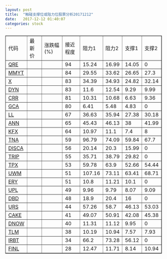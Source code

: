 ```yaml
---
layout: post
title:  "触碰支撑位或阻力位股票分析20171212"
date:   2017-12-12 01:40:07
categories: stock
---
```

<script type="text/javascript">
var stockList = []
stockList.push('gb_qre');
stockList.push('gb_mmyt');
stockList.push('gb_x');
stockList.push('gb_dyn');
stockList.push('gb_crr');
stockList.push('gb_gca');
stockList.push('gb_ll');
stockList.push('gb_ann');
stockList.push('gb_kfx');
stockList.push('gb_tna');
stockList.push('gb_disca');
stockList.push('gb_trip');
stockList.push('gb_tpx');
stockList.push('gb_uwm');
stockList.push('gb_ery');
stockList.push('gb_upl');
stockList.push('gb_dbd');
stockList.push('gb_urs');
stockList.push('gb_cake');
stockList.push('gb_dnow');
stockList.push('gb_tlm');
stockList.push('gb_irbt');
stockList.push('gb_finl');
</script>
<table border="1">
 <tr>
 <td>代码</td>
 <td>最新价</td>
 <td>涨跌幅(%)</td>
 <td>接近程度</td>
 <td>阻力1</td>
 <td>阻力2</td>
 <td>支撑1</td>
 <td>支撑2</td>
</tr>
  <tr id="qre" class="red">
  <td><a href="http://stock.finance.sina.com.cn/usstock/quotes/QRE.html" target="_blank">QRE</a></td><td></td><td></td><td>94</td><td>15.24</td><td>16.99</td><td>14.05</td><td>0</td></tr>
  <tr id="mmyt" class="red">
  <td><a href="http://stock.finance.sina.com.cn/usstock/quotes/MMYT.html" target="_blank">MMYT</a></td><td></td><td></td><td>84</td><td>29.55</td><td>33.62</td><td>26.65</td><td>27.3</td></tr>
  <tr id="x" class="red">
  <td><a href="http://stock.finance.sina.com.cn/usstock/quotes/X.html" target="_blank">X</a></td><td></td><td></td><td>83</td><td>34.39</td><td>34.93</td><td>24.82</td><td>32.14</td></tr>
  <tr id="dyn" class="red">
  <td><a href="http://stock.finance.sina.com.cn/usstock/quotes/DYN.html" target="_blank">DYN</a></td><td></td><td></td><td>83</td><td>11.6</td><td>12.54</td><td>9.29</td><td>9.99</td></tr>
  <tr id="crr" class="red">
  <td><a href="http://stock.finance.sina.com.cn/usstock/quotes/CRR.html" target="_blank">CRR</a></td><td></td><td></td><td>81</td><td>10.31</td><td>10.68</td><td>6.63</td><td>9.36</td></tr>
  <tr id="gca" class="green">
  <td><a href="http://stock.finance.sina.com.cn/usstock/quotes/GCA.html" target="_blank">GCA</a></td><td></td><td></td><td>80</td><td>6.41</td><td>5.48</td><td>4.83</td><td>0</td></tr>
  <tr id="ll" class="green">
  <td><a href="http://stock.finance.sina.com.cn/usstock/quotes/LL.html" target="_blank">LL</a></td><td></td><td></td><td>67</td><td>36.63</td><td>35.94</td><td>27.38</td><td>30.18</td></tr>
  <tr id="ann" class="red">
  <td><a href="http://stock.finance.sina.com.cn/usstock/quotes/ANN.html" target="_blank">ANN</a></td><td></td><td></td><td>65</td><td>45.43</td><td>46.13</td><td>38</td><td>41.99</td></tr>
  <tr id="kfx" class="green">
  <td><a href="http://stock.finance.sina.com.cn/usstock/quotes/KFX.html" target="_blank">KFX</a></td><td></td><td></td><td>64</td><td>10.97</td><td>11.1</td><td>7.4</td><td>8</td></tr>
  <tr id="tna" class="green">
  <td><a href="http://stock.finance.sina.com.cn/usstock/quotes/TNA.html" target="_blank">TNA</a></td><td></td><td></td><td>59</td><td>96.79</td><td>74.09</td><td>59.84</td><td>67.7</td></tr>
  <tr id="disca" class="red">
  <td><a href="http://stock.finance.sina.com.cn/usstock/quotes/DISCA.html" target="_blank">DISCA</a></td><td></td><td></td><td>56</td><td>20.14</td><td>20.3</td><td>15.99</td><td>0</td></tr>
  <tr id="trip" class="red">
  <td><a href="http://stock.finance.sina.com.cn/usstock/quotes/TRIP.html" target="_blank">TRIP</a></td><td></td><td></td><td>55</td><td>35.71</td><td>38.79</td><td>29.82</td><td>0</td></tr>
  <tr id="tpx" class="red">
  <td><a href="http://stock.finance.sina.com.cn/usstock/quotes/TPX.html" target="_blank">TPX</a></td><td></td><td></td><td>53</td><td>59.78</td><td>63.9</td><td>52.66</td><td>54.44</td></tr>
  <tr id="uwm" class="green">
  <td><a href="http://stock.finance.sina.com.cn/usstock/quotes/UWM.html" target="_blank">UWM</a></td><td></td><td></td><td>51</td><td>107.16</td><td>73.11</td><td>63.41</td><td>68.71</td></tr>
  <tr id="ery" class="green">
  <td><a href="http://stock.finance.sina.com.cn/usstock/quotes/ERY.html" target="_blank">ERY</a></td><td></td><td></td><td>51</td><td>10.8</td><td>11.21</td><td>10.1</td><td>0</td></tr>
  <tr id="upl" class="red">
  <td><a href="http://stock.finance.sina.com.cn/usstock/quotes/UPL.html" target="_blank">UPL</a></td><td></td><td></td><td>49</td><td>9.96</td><td>9.79</td><td>8.07</td><td>9.09</td></tr>
  <tr id="dbd" class="red">
  <td><a href="http://stock.finance.sina.com.cn/usstock/quotes/DBD.html" target="_blank">DBD</a></td><td></td><td></td><td>48</td><td>18.9</td><td>20.4</td><td>16</td><td>0</td></tr>
  <tr id="urs" class="green">
  <td><a href="http://stock.finance.sina.com.cn/usstock/quotes/URS.html" target="_blank">URS</a></td><td></td><td></td><td>44</td><td>57.26</td><td>58.7</td><td>46.13</td><td>53.03</td></tr>
  <tr id="cake" class="red">
  <td><a href="http://stock.finance.sina.com.cn/usstock/quotes/CAKE.html" target="_blank">CAKE</a></td><td></td><td></td><td>41</td><td>49.07</td><td>50.91</td><td>42.08</td><td>45.38</td></tr>
  <tr id="dnow" class="green">
  <td><a href="http://stock.finance.sina.com.cn/usstock/quotes/DNOW.html" target="_blank">DNOW</a></td><td></td><td></td><td>40</td><td>11.31</td><td>11.12</td><td>9.95</td><td>0</td></tr>
  <tr id="tlm" class="green">
  <td><a href="http://stock.finance.sina.com.cn/usstock/quotes/TLM.html" target="_blank">TLM</a></td><td></td><td></td><td>38</td><td>10.19</td><td>10.94</td><td>7.57</td><td>7.93</td></tr>
  <tr id="irbt" class="green">
  <td><a href="http://stock.finance.sina.com.cn/usstock/quotes/IRBT.html" target="_blank">IRBT</a></td><td></td><td></td><td>34</td><td>66.2</td><td>73.28</td><td>56.12</td><td>0</td></tr>
  <tr id="finl" class="green">
  <td><a href="http://stock.finance.sina.com.cn/usstock/quotes/FINL.html" target="_blank">FINL</a></td><td></td><td></td><td>28</td><td>12.47</td><td>11.71</td><td>8.14</td><td>10.94</td></tr>
</table>
